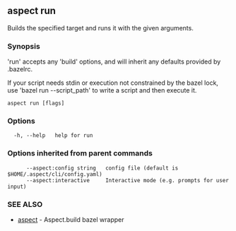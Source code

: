 ## aspect run

Builds the specified target and runs it with the given arguments.

### Synopsis

'run' accepts any 'build' options, and will inherit any defaults
provided by .bazelrc.

If your script needs stdin or execution not constrained by the bazel lock,
use 'bazel run --script_path' to write a script and then execute it.


```
aspect run [flags]
```

### Options

```
  -h, --help   help for run
```

### Options inherited from parent commands

```
      --aspect:config string   config file (default is $HOME/.aspect/cli/config.yaml)
      --aspect:interactive     Interactive mode (e.g. prompts for user input)
```

### SEE ALSO

* [aspect](aspect.md)	 - Aspect.build bazel wrapper

